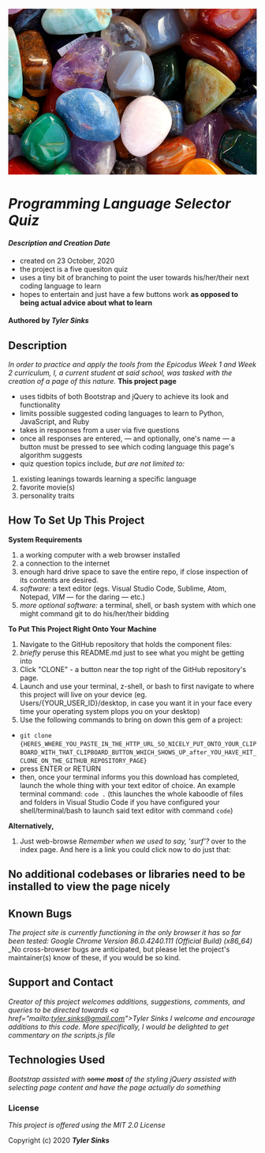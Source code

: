 ![An image of polished gems](img/gems.jpg)

# _Programming Language Selector Quiz_

#### _Description and Creation Date_
* created on 23 October, 2020
* the project is a five quesiton quiz
* uses a tiny bit of branching to point the user towards his/her/their next coding language to learn
* hopes to entertain and just have a few buttons work **as opposed to being actual advice about what to learn**

#### Authored by _**Tyler Sinks**_

## Description

_In order to practice and apply the tools from the Epicodus Week 1 and Week 2 curriculum, I, a current student at said school, was tasked with the creation of a page of this nature._
**This project page**
* uses tidbits of both Bootstrap and jQuery to achieve its look and functionality
* limits possible suggested coding languages to learn to Python, JavaScript, and Ruby
* takes in responses from a user via five questions
* once all responses are entered, &mdash; and optionally, one's name &mdash; a button must be pressed to see which coding language this page's algorithm suggests
* quiz question topics include, _but are not limited to:_
1. existing leanings towards learning a specific language
2. favorite movie(s)
3. personality traits

## How To Set Up This Project

**System Requirements**
1. a working computer with a web browser installed
2. a connection to the internet
3. enough hard drive space to save the entire repo, if close inspection of its contents are desired.
4. _software:_ a text editor (egs. Visual Studio Code, Sublime, Atom, Notepad, _VIM_ &mdash; for the daring &mdash; etc.)
5. _more optional software:_ a terminal, shell, or bash system with which one might command git to do his/her/their bidding

**To Put This Project Right Onto Your Machine**
1. Navigate to the GitHub repository that holds the component files: <a href="https://github.com/sinkstyt/language-suggestOR"></a>
2. *briefly* peruse this README.md just to see what you might be getting into
3. Click "CLONE" - a button near the top right of the GitHub repository's page.
4. Launch and use your terminal, z-shell, or bash to first navigate to where this project will live on your device (eg. Users/{YOUR_USER_ID}/desktop, in case you want it in your face every time your operating system plops you on your desktop)
5. Use the following commands to bring on down this gem of a project:
* `git clone {HERES_WHERE_YOU_PASTE_IN_THE_HTTP_URL_SO_NICELY_PUT_ONTO_YOUR_CLIPBOARD_WITH_THAT_CLIPBOARD_BUTTON_WHICH_SHOWS_UP_after_YOU_HAVE_HIT_CLONE_ON_THE_GITHUB_REPOSITORY_PAGE}`
* press ENTER or RETURN
* then, once your terminal informs you this download has completed, launch the whole thing with your text editor of choice. An example terminal command:
`code .` (this launches the whole kaboodle of files and folders in Visual Studio Code if you have configured your shell/terminal/bash to launch said text editor with command `code`)

**Alternatively,**
1. Just web-browse _Remember when we used to say, 'surf'?_ over to the index page. And here is a link you could click now to do just that:
<a href="http://sinkstyt.github.io/language-suggestOR/index.html"></a>

## No additional codebases or libraries need to be installed to view the page nicely

## Known Bugs

_The project site is currently functioning in the only browser it has so far been tested: Google Chrome Version 86.0.4240.111 (Official Build) (x86_64)_
_No cross-browser bugs are anticipated, but please let the project's maintainer(s) know of these, if you would be so kind.

## Support and Contact

_Creator of this project welcomes additions, suggestions, comments, and queries to be directed towards <a href=”mailto:tyler.sinks@gmail.com">Tyler Sinks</a>_
_I welcome and encourage additions to this code. More specifically, I would be delighted to get commentary on the scripts.js file_

## Technologies Used

_Bootstrap assisted with ~~some~~ **most** of the styling_
_jQuery assisted with selecting page content and have the page actually do something_

### License

*This project is offered using the MIT 2.0 License*

Copyright (c) 2020 **_Tyler Sinks_**